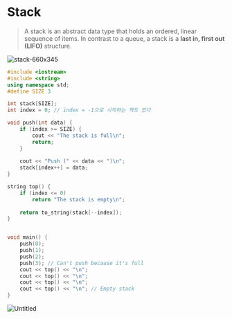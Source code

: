 # Stack
>A stack is an abstract data type that holds an ordered, linear sequence of items. In contrast to a queue, a stack is a **last in, first out (LIFO)** structure.

![stack-660x345](https://user-images.githubusercontent.com/67142421/148844511-1d9a04c3-cb47-4609-b94e-1a9a27723e4f.png)

~~~C++
#include <iostream>
#include <string>
using namespace std;
#define SIZE 3

int stack[SIZE];
int index = 0; // index = -1으로 시작하는 책도 있다

void push(int data) {
    if (index >= SIZE) {
        cout << "The stack is full\n";
        return;
    }
        
    cout << "Push (" << data << ")\n";
    stack[index++] = data; 
}

string top() {
    if (index <= 0)
        return "The stack is empty\n";
    
    return to_string(stack[--index]);
}


void main() {
    push(0);
    push(1);
    push(2);
    push(3); // Can't push because it's full
    cout << top() << "\n";
    cout << top() << "\n";
    cout << top() << "\n";
    cout << top() << "\n"; // Empty stack
}
~~~
![Untitled](https://user-images.githubusercontent.com/67142421/148784742-8885e10f-f812-4679-9364-8315f9690ed9.png)
